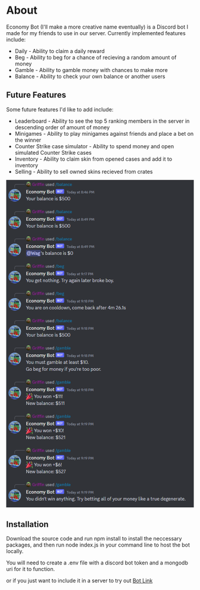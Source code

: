 # About

Economy Bot (I'll make a more creative name eventually) is a Discord bot I made for my friends to use in our server. Currently implemented features include:

- Daily - Ability to claim a daily reward
- Beg - Ability to beg for a chance of recieving a random amount of money
- Gamble - Ability to gamble money with chances to make more
- Balance - Ability to check your own balance or another users

## Future Features

Some future features I'd like to add include:

- Leaderboard - Ability to see the top 5 ranking members in the server in descending order of amount of money
- Minigames - Ability to play minigames against friends and place a bet on the winner
- Counter Strike case simulator - Ability to spend money and open simulated Counter Strike cases
- Inventory - Ability to claim skin from opened cases and add it to inventory
- Selling - Ability to sell owned skins recieved from crates

![Current Commands](./bot.PNG)

## Installation

Download the source code and run npm install to install the neccessary packages, and then run node index.js in your command line to host the bot locally.

You will need to create a .env file with a discord bot token and a mongodb uri for it to function.

or if you just want to include it in a server to try out [Bot Link](https://discord.com/api/oauth2/authorize?client_id=1170477091897229332&permissions=8&scope=applications.commands%20bot)
